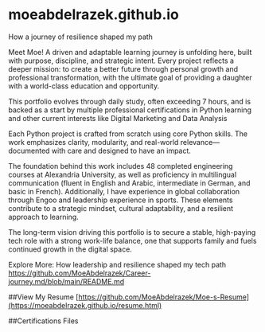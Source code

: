 # moeabdelrazek.github.io
How a journey of resilience shaped my path

Meet Moe!
A driven and adaptable learning journey is unfolding here, built with purpose, discipline, and strategic intent. Every project reflects a deeper mission: to create a better future through personal growth and professional transformation, with the ultimate goal of providing a daughter with a world-class education and opportunity.

This portfolio evolves through daily study, often exceeding 7 hours, and is backed as a start by multiple professional certifications in Python learning and other current interests like Digital Marketing and Data Analysis

Each Python project is crafted from scratch using core Python skills. The work emphasizes clarity, modularity, and real-world relevance—documented with care and designed to have an impact.

The foundation behind this work includes 48 completed engineering courses at Alexandria University, as well as proficiency in multilingual communication (fluent in English and Arabic, intermediate in German, and basic in French). Additionally, I have experience in global collaboration through Engoo and leadership experience in sports. These elements contribute to a strategic mindset, cultural adaptability, and a resilient approach to learning.

The long-term vision driving this portfolio is to secure a stable, high-paying tech role with a strong work-life balance, one that supports family and fuels continued growth in the digital space.

Explore More: How leadership and resilience shaped my tech path
https://github.com/MoeAbdelrazek/Career-journey.md/blob/main/README.md

##View My Resume [https://github.com/MoeAbdelrazek/Moe-s-Resume](https://moeabdelrazek.github.io/resume.html)

##Certifications Files

